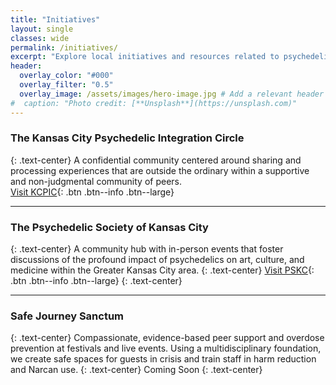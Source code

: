 ```yaml
---
title: "Initiatives"
layout: single
classes: wide
permalink: /initiatives/
excerpt: "Explore local initiatives and resources related to psychedelic integration, community, and care."
header:
  overlay_color: "#000"
  overlay_filter: "0.5"
  overlay_image: /assets/images/hero-image.jpg # Add a relevant header image
#  caption: "Photo credit: [**Unsplash**](https://unsplash.com)"
---
```


### The Kansas City Psychedelic Integration Circle
{: .text-center}
A confidential community centered around sharing and processing experiences that are outside the ordinary within a supportive and non-judgmental community of peers.  
[Visit KCPIC](https://kc-psychedelic.com){: .btn .btn--info .btn--large}

---

### The Psychedelic Society of Kansas City
{: .text-center}
A community hub with in-person events that foster discussions of the profound impact of psychedelics on art, culture, and medicine within the Greater Kansas City area.
{: .text-center}
[Visit PSKC](https://psychedelickc.org){: .btn .btn--info .btn--large}
{: .text-center}

---
### Safe Journey Sanctum
{: .text-center}
Compassionate, evidence-based peer support and overdose prevention at festivals and live events. Using a multidisciplinary foundation, we create safe spaces for guests in crisis and train staff in harm reduction and Narcan use.
{: .text-center}
<span class="btn btn--disabled btn--large">Coming Soon</span>
{: .text-center}
